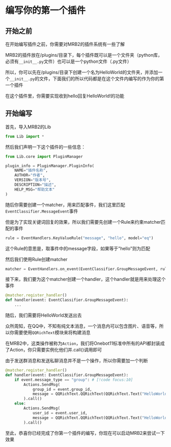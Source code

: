 # 编写你的第一个插件

## 开始之前

在开始编写插件之前，你需要对MRB2的插件系统有一些了解

MRB2的插件放在/plugins/目录下，每个插件既可以是一个文件夹（python库，必须有`__init__.py`文件）也可以是一个python文件（.py文件）

所以，你可以先在/plugins/目录下创建一个名为HelloWorld的文件夹，并添加一个`__init__.py`的文件，下面我们的所以代码都是在这个文件内编写的作为你的第一个插件

在这个插件里，你需要实现收到hello回复HelloWorld!的功能

## 开始编写

首先，导入MRB2的Lib

```python
from Lib import *
```

然后我们声明一下这个插件的一些信息：

```python
from Lib.core import PluginManager

plugin_info = PluginManager.PluginInfo(
    NAME="插件名称",
    AUTHOR="作者",
    VERSION="版本号",
    DESCRIPTION="描述",
    HELP_MSG="帮助文本"
)
```

随后你需要创建一个matcher，用来匹配事件，我们这里匹配`EventClassifier.MessageEvent`事件

但是为了实现关键词回复的效果，所以我们需要先创建一个Rule来约束matcher匹配的事件

```python
rule = EventHandlers.KeyValueRule("message", "hello", model="eq")
```

这个Rule的意思是，取事件中的message字段，如果等于"hello"则为匹配

然后我们使用Rule创建matcher

```python
matcher = EventHandlers.on_event(EventClassifier.GroupMessageEvent, rules=[rule])
```

接下来，我们要为这个matcher创建一个handler，这个handler就是用来处理这个事件

```python
@matcher.register_handler()
def handler(event: EventClassifier.GroupMessageEvent):
    ...
```

随后，我们需要将HelloWorld发送出去

众所周知，在QQ中，不知有纯文本消息，一个消息内可以包含图片、语音等，所以你需要使用`QQRichText`模块来将构建消息

在MRB2中，这类操作被称为`Action`，我们将Onebot11标准中所有的API都封装成了Action，你只需要实例化他们并.call()调用即可

由于发送群消息和发送私聊消息并不是一个操作，所以你需要加一个判断

```python
@matcher.register_handler()
def handler(event: EventClassifier.GroupMessageEvent):
    if event.message_type == "group": # [!code focus:10]
        Actions.SendMsg(
            group_id = event.group_id,
            message = QQRichText.QQRichText(QQRichText.Text("HelloWorld!"))
        ).call()
    else:
        Actions.SendMsg(
            user_id = event.user_id,
            message = QQRichText.QQRichText(QQRichText.Text("HelloWorld!"))
        ).call()
```

至此，恭喜你已经完成了你第一个插件的编写，你现在可以启动MRB2来尝试一下效果
